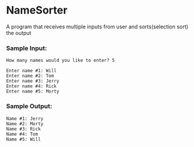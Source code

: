 # NameSorter
A program that receives multiple inputs from user and sorts(selection sort) the output 

### Sample Input:
```
How many names would you like to enter? 5

Enter name #1: Will
Enter name #2: Tom
Enter name #3: Jerry
Enter name #4: Rick
Enter name #5: Morty
```

### Sample Output: 
```
Name #1: Jerry
Name #2: Morty
Name #3: Rick
Name #4: Tom
Name #5: Will
```
